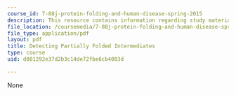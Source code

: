 ```yaml
---
course_id: 7-88j-protein-folding-and-human-disease-spring-2015
description: This resource contains information regarding study materials.
file_location: /coursemedia/7-88j-protein-folding-and-human-disease-spring-2015/d001292e37d2b3c14de72fbe6cb4003d_MIT7_88JS15_Detecting.pdf
file_type: application/pdf
layout: pdf
title: Detecting Partially Folded Intermediates
type: course
uid: d001292e37d2b3c14de72fbe6cb4003d

---
```

None